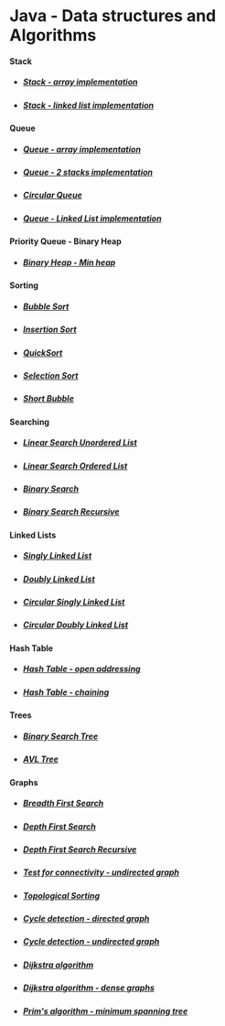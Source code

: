 # Java - Data structures and Algorithms 

#### Stack

- ##### [Stack - array implementation](https://github.com/ivanmmarkovic/Java-Data-Structures-and-Algorithms/tree/master/algorithms/src/main/java/ivanmarkovic/algorithms/stack/arrayimplementation)

- ##### [Stack - linked list implementation](https://github.com/ivanmmarkovic/Java-Data-Structures-and-Algorithms/tree/master/algorithms/src/main/java/ivanmarkovic/algorithms/stack/linkedlistimplementation)

#### Queue

- ##### [Queue - array implementation](https://github.com/ivanmmarkovic/Java-Data-Structures-and-Algorithms/tree/master/algorithms/src/main/java/ivanmarkovic/algorithms/queue/arrayimplementation)

- ##### [Queue - 2 stacks implementation](https://github.com/ivanmmarkovic/Java-Data-Structures-and-Algorithms/tree/master/algorithms/src/main/java/ivanmarkovic/algorithms/queue/stacksimplementation)

- ##### [Circular Queue](https://github.com/ivanmmarkovic/Java-Data-Structures-and-Algorithms/tree/master/algorithms/src/main/java/ivanmarkovic/algorithms/queue/circularqueue)

- ##### [Queue - Linked List implementation](https://github.com/ivanmmarkovic/Java-Data-Structures-and-Algorithms/tree/master/algorithms/src/main/java/ivanmarkovic/algorithms/queue/linkedlistimplementation)

#### Priority Queue - Binary Heap

- ##### [Binary Heap - Min heap](https://github.com/ivanmmarkovic/Java-Data-Structures-and-Algorithms/tree/master/algorithms/src/main/java/ivanmarkovic/algorithms/binaryheap)

#### Sorting

- ##### [Bubble Sort](https://github.com/ivanmmarkovic/Java-Data-Structures-and-Algorithms/blob/master/algorithms/src/main/java/ivanmarkovic/algorithms/sorting/BubbleSort.java)

- ##### [Insertion Sort](https://github.com/ivanmmarkovic/Java-Data-Structures-and-Algorithms/blob/master/algorithms/src/main/java/ivanmarkovic/algorithms/sorting/InsertionSort.java)

- ##### [QuickSort](https://github.com/ivanmmarkovic/Java-Data-Structures-and-Algorithms/blob/master/algorithms/src/main/java/ivanmarkovic/algorithms/sorting/QuickSort.java)

- ##### [Selection Sort](https://github.com/ivanmmarkovic/Java-Data-Structures-and-Algorithms/blob/master/algorithms/src/main/java/ivanmarkovic/algorithms/sorting/SelectionSort.java)

- ##### [Short Bubble](https://github.com/ivanmmarkovic/Java-Data-Structures-and-Algorithms/blob/master/algorithms/src/main/java/ivanmarkovic/algorithms/sorting/ShortBubble.java)

#### Searching

- ##### [Linear Search Unordered List](https://github.com/ivanmmarkovic/Java-Data-Structures-and-Algorithms/blob/master/algorithms/src/main/java/ivanmarkovic/algorithms/searching/LinearSearchUnorderedList.java)

- ##### [Linear Search Ordered List](https://github.com/ivanmmarkovic/Java-Data-Structures-and-Algorithms/blob/master/algorithms/src/main/java/ivanmarkovic/algorithms/searching/LinearSearchOrderedList.java)

- ##### [Binary Search](https://github.com/ivanmmarkovic/Java-Data-Structures-and-Algorithms/blob/master/algorithms/src/main/java/ivanmarkovic/algorithms/searching/BinarySearch.java)

- ##### [Binary Search Recursive](https://github.com/ivanmmarkovic/Java-Data-Structures-and-Algorithms/blob/master/algorithms/src/main/java/ivanmarkovic/algorithms/searching/BinarySearchRecursive.java)

#### Linked Lists 

- ##### [Singly Linked List](https://github.com/ivanmmarkovic/Java-Data-Structures-and-Algorithms/tree/master/algorithms/src/main/java/ivanmarkovic/algorithms/linkedlists/singlylinkedlists)

- ##### [Doubly Linked List](https://github.com/ivanmmarkovic/Java-Data-Structures-and-Algorithms/tree/master/algorithms/src/main/java/ivanmarkovic/algorithms/linkedlists/doublylinkedlist)

- ##### [Circular Singly Linked List](https://github.com/ivanmmarkovic/Java-Data-Structures-and-Algorithms/tree/master/algorithms/src/main/java/ivanmarkovic/algorithms/linkedlists/circularsinglylinkedlist)

- ##### [Circular Doubly Linked List](https://github.com/ivanmmarkovic/Java-Data-Structures-and-Algorithms/tree/master/algorithms/src/main/java/ivanmarkovic/algorithms/linkedlists/circulardoublylinkedlist)

#### Hash Table

- ##### [Hash Table - open addressing](https://github.com/ivanmmarkovic/Java-Data-Structures-and-Algorithms/tree/master/algorithms/src/main/java/ivanmarkovic/algorithms/hashtable/openaddressing)

- ##### [Hash Table - chaining](https://github.com/ivanmmarkovic/Java-Data-Structures-and-Algorithms/tree/master/algorithms/src/main/java/ivanmarkovic/algorithms/hashtable/chaining)

#### Trees

- ##### [Binary Search Tree](https://github.com/ivanmmarkovic/Java-Data-Structures-and-Algorithms/tree/master/algorithms/src/main/java/ivanmarkovic/algorithms/trees/binarysearchtree)

- ##### [AVL Tree](https://github.com/ivanmmarkovic/Java-Data-Structures-and-Algorithms/tree/master/algorithms/src/main/java/ivanmarkovic/algorithms/trees/avltree)

#### Graphs

- ##### [Breadth First Search](https://github.com/ivanmmarkovic/Java-Data-Structures-and-Algorithms/tree/master/algorithms/src/main/java/ivanmarkovic/algorithms/graphs/breadthfirstsearch)

- ##### [Depth First Search](https://github.com/ivanmmarkovic/Java-Data-Structures-and-Algorithms/tree/master/algorithms/src/main/java/ivanmarkovic/algorithms/graphs/depthfirstsearch)

- ##### [Depth First Search Recursive](https://github.com/ivanmmarkovic/Java-Data-Structures-and-Algorithms/tree/master/algorithms/src/main/java/ivanmarkovic/algorithms/graphs/depthfirstsearchrecursive)

- ##### [Test for connectivity - undirected graph](https://github.com/ivanmmarkovic/Java-Data-Structures-and-Algorithms/tree/master/algorithms/src/main/java/ivanmarkovic/algorithms/graphs/connectivity/undirectedgraphs)

- ##### [Topological Sorting](https://github.com/ivanmmarkovic/Java-Data-Structures-and-Algorithms/tree/master/algorithms/src/main/java/ivanmarkovic/algorithms/graphs/topologicalsorting)

- ##### [Cycle detection - directed graph](https://github.com/ivanmmarkovic/Java-Data-Structures-and-Algorithms/tree/master/algorithms/src/main/java/ivanmarkovic/algorithms/graphs/cycledetection/directedgraph)

- ##### [Cycle detection - undirected graph](https://github.com/ivanmmarkovic/Java-Data-Structures-and-Algorithms/tree/master/algorithms/src/main/java/ivanmarkovic/algorithms/graphs/cycledetection/undirectedgraph)

- ##### [Dijkstra algorithm](https://github.com/ivanmmarkovic/Java-Data-Structures-and-Algorithms/tree/master/algorithms/src/main/java/ivanmarkovic/algorithms/graphs/dijkstra)

- ##### [Dijkstra algorithm - dense graphs](https://github.com/ivanmmarkovic/Java-Data-Structures-and-Algorithms/tree/master/algorithms/src/main/java/ivanmarkovic/algorithms/graphs/dijkstradensegraph)

- ##### [Prim's algorithm - minimum spanning tree](https://github.com/ivanmmarkovic/Java-Data-Structures-and-Algorithms/tree/master/algorithms/src/main/java/ivanmarkovic/algorithms/graphs/prim)

